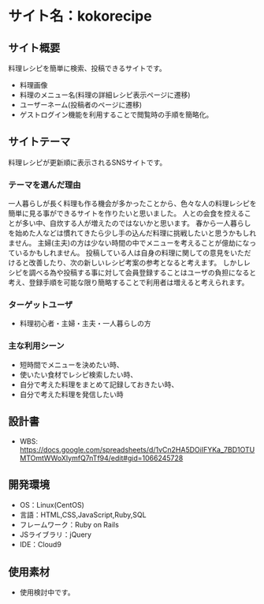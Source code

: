 # サイト名：kokorecipe

  ## サイト概要
  料理レシピを簡単に検索、投稿できるサイトです。
  - 料理画像
  - 料理のメニュー名(料理の詳細レシピ表示ページに遷移)
  - ユーザーネーム(投稿者のページに遷移)
  - ゲストログイン機能を利用することで閲覧時の手順を簡略化。

  ## サイトテーマ
  料理レシピが更新順に表示されるSNSサイトです。

  ### テーマを選んだ理由
  一人暮らしが長く料理も作る機会が多かったことから、色々な人の料理レシピを簡単に見る事ができるサイトを作りたいと思いました。
  人との会食を控えることが多い中、自炊する人が増えたのではないかと思います。
  春から一人暮らしを始めた人などは慣れてきたら少し手の込んだ料理に挑戦したいと思うかもしれません。
  主婦(主夫)の方は少ない時間の中でメニューを考えることが億劫になっているかもしれません。
  投稿している人は自身の料理に関しての意見をいただけると改善したり、次の新しいレシピ考案の参考となると考えます。
  しかしレシピを調べる為や投稿する事に対して会員登録することはユーザの負担になると考え、登録手順を可能な限り簡略することで利用者は増えると考えられます。

  ### ターゲットユーザ
  - 料理初心者・主婦・主夫・一人暮らしの方

  ### 主な利用シーン
  - 短時間でメニューを決めたい時、
  - 使いたい食材でレシピ検索したい時、
  - 自分で考えた料理をまとめて記録しておきたい時、
  - 自分で考えた料理を発信したい時

  ## 設計書
  - WBS: https://docs.google.com/spreadsheets/d/1vCn2HA5DOiIFYKa_7BD1OTUMTOmtWWoXIymfQ7nTf94/edit#gid=1066245728

  ## 開発環境
  - OS：Linux(CentOS)
  - 言語：HTML,CSS,JavaScript,Ruby,SQL
  - フレームワーク：Ruby on Rails
  - JSライブラリ：jQuery
  - IDE：Cloud9

  ## 使用素材
  - 使用検討中です。